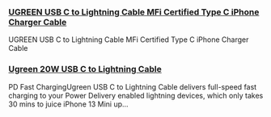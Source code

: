 ### [UGREEN USB C to Lightning Cable MFi Certified Type C iPhone Charger Cable](https://eu.ugreen.com/products/ugreen-usb-c-to-lightning-cable-mfi-certified-type-c-iphone-charger-cable) ###

UGREEN USB C to Lightning Cable MFi Certified Type C iPhone Charger Cable

### [Ugreen 20W USB C to Lightning Cable](https://eu.ugreen.com/products/ugreen-usb-c-to-lightning-cable) ###

PD Fast ChargingUgreen USB C to Lightning Cable delivers full-speed fast charging to your Power Delivery enabled lightning devices, which only takes 30 mins to juice iPhone 13 Mini up...
